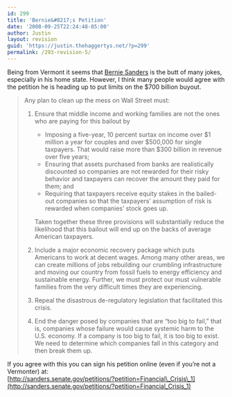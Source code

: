 ```yaml
---
id: 299
title: 'Bernie&#8217;s Petition'
date: '2008-09-25T22:24:48-05:00'
author: Justin
layout: revision
guid: 'https://justin.thehaggertys.net/?p=299'
permalink: /293-revision-5/
---
```


Being from Vermont it seems that [Bernie Sanders](http://sanders.senate.gov/about/) is the butt of many jokes, especially in his home state. However, I think many people would agree with the petition he is heading up to put limits on the $700 billion buyout.

> Any plan to clean up the mess on Wall Street must:
> 
> 1. Ensure that middle income and working families are not the ones who are paying for this bailout by 
>     - Imposing a five-year, 10 percent surtax on income over $1 million a year for couples and over $500,000 for single taxpayers. That would raise more than $300 billion in revenue over five years;
>     - Ensuring that assets purchased from banks are realistically discounted so companies are not rewarded for their risky behavior and taxpayers can recover the amount they paid for them; and
>     - Requiring that taxpayers receive equity stakes in the bailed-out companies so that the taxpayers’ assumption of risk is rewarded when companies’ stock goes up.
>     
>     Taken together these three provisions will substantially reduce the likelihood that this bailout will end up on the backs of average American taxpayers.
> 2. Include a major economic recovery package which puts Americans to work at decent wages. Among many other areas, we can create millions of jobs rebuilding our crumbling infrastructure and moving our country from fossil fuels to energy efficiency and sustainable energy. Further, we must protect our must vulnerable families from the very difficult times they are experiencing.
> 3. Repeal the disastrous de-regulatory legislation that facilitated this crisis.
> 4. End the danger posed by companies that are “too big to fail,” that is, companies whose failure would cause systemic harm to the U.S. economy. If a company is too big to fail, it is too big to exist. We need to determine which companies fall in this category and then break them up.

If you agree with this you can sign his petition online (even if you’re not a Vermonter) at:  
[http://sanders.senate.gov/petitions/?petition=Financial\_Crisis\_1](http://sanders.senate.gov/petitions/?petition=Financial_Crisis_1)